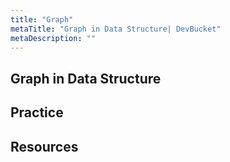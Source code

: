 ```yaml
---
title: "Graph"
metaTitle: "Graph in Data Structure| DevBucket"
metaDescription: ""
---
```


## Graph in Data Structure

## Practice

## Resources
